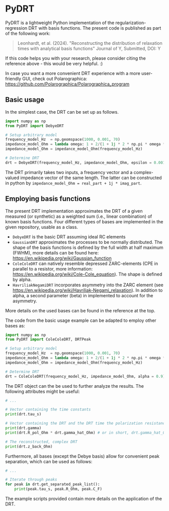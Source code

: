 # PyDRT
PyDRT is a lightweight Python implementation of the regularization-regression DRT with basis functions.
The present code is published as part of the following work:
> Leonhardt, et al. (2024). "Reconstructing the distribution of relaxation times with analytical basis functions" Journal of Y, Submitted, DOI: Y

If this code helps you with your research, please consider citing the reference above - this would be very helpful. :)

In case you want a more convenient DRT experience with a more user-friendly GUI, check out Polarographica:
https://github.com/Polarographica/Polarographica_program

## Basic usage
In the simplest case, the DRT can be set up as follows.
```python
import numpy as np
from PyDRT import DebyeDRT

# Setup arbitrary model
frequency_model_Hz  = np.geomspace(1000, 0.001, 70)
impedance_model_Ohm = lambda omega: 1 + 2/(1 + 1j * 2 * np.pi * omega * 0.1) ** 0.99 + 4/(1 + 1j * 2 * np.pi * omega * 1) * 0.99
impedance_model_Ohm = impedance_model_Ohm(frequency_model_Hz)

# Determine DRT
drt = DebyeDRT(frequency_model_Hz, impedance_model_Ohm, epsilon = 0.001)
```

The DRT primarily takes two inputs, a frequency vector and a complex-valued impedance vector of the same length.
The latter can be constructed in python by `impedance_model_Ohm = real_part + 1j * imag_part`.

## Employing basis functions
The present DRT implementation approximates the DRT of a given measured (or synthetic) as a weighted sum (i.e., linear combination) of known basis functions.
Four different types of bases are implemented in the given repository, usable as a class.
* `DebyeDRT` is the basic DRT assuming ideal RC elements
* `GaussianDRT` approximates the processes to be normally distributed. The shape of the basis functions is defined by the full width at half maximum (FWHM), more details can be found here: https://en.wikipedia.org/wiki/Gaussian_function
* `ColeColeDRT` can natively resemble depressed ZARC-elements (CPE in parallel to a resistor, more information: https://en.wikipedia.org/wiki/Cole-Cole_equation). The shape is defined by alpha.
* `HavriliakNegamiDRT` incorporates asymmetry into the ZARC element (see https://en.wikipedia.org/wiki/Havriliak-Negami_relaxation). In addition to alpha, a second parameter (beta) in implemented to account for the asymmetry.

More details on the used bases can be found in the reference at the top.

The code from the basic usage example can be adapted to employ other bases as:
```python
import numpy as np
from PyDRT import ColeColeDRT, DRTPeak

# Setup arbitrary model
frequency_model_Hz  = np.geomspace(1000, 0.001, 70)
impedance_model_Ohm = lambda omega: 1 + 2/(1 + 1j * 2 * np.pi * omega * 0.1) ** 0.9 + 4/(1 + 1j * 2 * np.pi * omega * 1) * 0.9
impedance_model_Ohm = impedance_model_Ohm(frequency_model_Hz)

# Determine DRT
drt = ColeColeDRT(frequency_model_Hz, impedance_model_Ohm, alpha = 0.9)
```

The DRT object can the be used to further analyze the results. The following attributes might be useful:
```python
# ...

# Vector containing the time constants
print(drt.tau_s) 

# Vector containing the DRT and the DRT time the polarization resistance
print(drt.gamma)
print(drt.R_pol_Ohm * drt.gamma_hat_Ohm) # or in short, drt.gamma_hat_Ohm 

# The reconstructed, complex DRT
print(drt.z_back_Ohm)
```

Furthermore, all bases (except the Debye basis) allow for convenient peak separation, which can be used as follows:
```python
# ...

# Iterate through peaks
for peak in drt.get_separated_peak_list():
    print(peak.tau_s, peak.R_Ohm, peak.C_F)
```

The example scripts provided contain more details on the application of the DRT.

